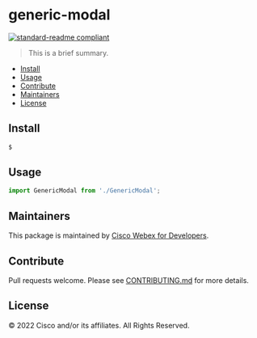 # generic-modal

[![standard-readme compliant](https://img.shields.io/badge/readme%20style-standard-brightgreen.svg?style=flat-square)](https://github.com/RichardLitt/standard-readme)

> This is a brief summary.


- [Install](#install)
- [Usage](#usage)
- [Contribute](#contribute)
- [Maintainers](#maintainers)
- [License](#license)

## Install

```bash
$ 
```

## Usage

```js
import GenericModal from './GenericModal';

```

## Maintainers

This package is maintained by [Cisco Webex for Developers](https://developer.webex.com/).

## Contribute

Pull requests welcome. Please see [CONTRIBUTING.md](https://github.com/webex/webex-calling-sdk/blob/master/CONTRIBUTING.md) for more details.

## License

© 2022 Cisco and/or its affiliates. All Rights Reserved.